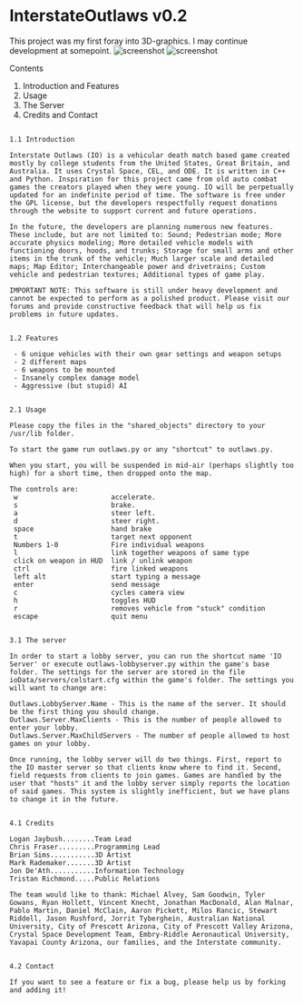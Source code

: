 # InterstateOutlaws v0.2
This project was my first foray into 3D-graphics. I may continue development at somepoint.
![screenshot](https://github.com/elr0b0h0b0/InterstateOutlaws-v0.2/blob/main/circle_of_death.png)
![screenshot](https://github.com/elr0b0h0b0/InterstateOutlaws-v0.2/blob/main/water_wheel.png)

Contents
1. Introduction and Features
2. Usage
3. The Server
4. Credits and Contact

~~~~~~~~~~~~~~~~~~~~~~~~~~~~~~~~~~~~~~~~~~~~~~~~~~~~~~~~~~~~~~~~~~~~~~~

1.1 Introduction

Interstate Outlaws (IO) is a vehicular death match based game created mostly by college students from the United States, Great Britain, and Australia. It uses Crystal Space, CEL, and ODE. It is written in C++ and Python. Inspiration for this project came from old auto combat games the creators played when they were young. IO will be perpetually updated for an indefinite period of time. The software is free under the GPL license, but the developers respectfully request donations through the website to support current and future operations.

In the future, the developers are planning numerous new features. These include, but are not limited to: Sound; Pedestrian mode; More accurate physics modeling; More detailed vehicle models with functioning doors, hoods, and trunks; Storage for small arms and other items in the trunk of the vehicle; Much larger scale and detailed maps; Map Editor; Interchangeable power and drivetrains; Custom vehicle and pedestrian textures; Additional types of game play.

IMPORTANT NOTE: This software is still under heavy development and cannot be expected to perform as a polished product. Please visit our forums and provide constructive feedback that will help us fix problems in future updates.

~~~~~~~~~~~~~~~~~~~~~~~~~~~~~~~~~~~~~~~~~~~~~~~~~~~~~~~~~~~~~~~~~~~~~~~
~~~~~~~~~~~~~~~~~~~~~~~~~~~~~~~~~~~~~~~~~~~~~~~~~~~~~~~~~~~~~~~~~~~~~~~

1.2 Features

 - 6 unique vehicles with their own gear settings and weapon setups
 - 2 different maps
 - 6 weapons to be mounted
 - Insanely complex damage model
 - Aggressive (but stupid) AI

~~~~~~~~~~~~~~~~~~~~~~~~~~~~~~~~~~~~~~~~~~~~~~~~~~~~~~~~~~~~~~~~~~~~~~~
~~~~~~~~~~~~~~~~~~~~~~~~~~~~~~~~~~~~~~~~~~~~~~~~~~~~~~~~~~~~~~~~~~~~~~~

2.1 Usage

Please copy the files in the "shared_objects" directory to your /usr/lib folder.

To start the game run outlaws.py or any "shortcut" to outlaws.py.

When you start, you will be suspended in mid-air (perhaps slightly too high) for a short time, then dropped onto the map. 

The controls are:
 w                       accelerate.
 s                       brake.
 a                       steer left.
 d                       steer right.
 space                   hand brake
 t                       target next opponent
 Numbers 1-0             Fire individual weapons
 l                       link together weapons of same type
 click on weapon in HUD  link / unlink weapon
 ctrl                    fire linked weapons
 left alt                start typing a message
 enter                   send message
 c                       cycles camera view
 h                       toggles HUD
 r                       removes vehicle from "stuck" condition
 escape                  quit menu

~~~~~~~~~~~~~~~~~~~~~~~~~~~~~~~~~~~~~~~~~~~~~~~~~~~~~~~~~~~~~~~~~~~~~~~
~~~~~~~~~~~~~~~~~~~~~~~~~~~~~~~~~~~~~~~~~~~~~~~~~~~~~~~~~~~~~~~~~~~~~~~

3.1 The server

In order to start a lobby server, you can run the shortcut name 'IO Server' or execute outlaws-lobbyserver.py within the game's base folder. The settings for the server are stored in the file ioData/servers/celstart.cfg within the game's folder. The settings you will want to change are:

Outlaws.LobbyServer.Name - This is the name of the server. It should be the first thing you should change.
Outlaws.Server.MaxClients - This is the number of people allowed to enter your lobby.
Outlaws.Server.MaxChildServers - The number of people allowed to host games on your lobby.

Once running, the lobby server will do two things. First, report to the IO master server so that clients know where to find it. Second, field requests from clients to join games. Games are handled by the user that "hosts" it and the lobby server simply reports the location of said games. This system is slightly inefficient, but we have plans to change it in the future.

~~~~~~~~~~~~~~~~~~~~~~~~~~~~~~~~~~~~~~~~~~~~~~~~~~~~~~~~~~~~~~~~~~~~~~~
~~~~~~~~~~~~~~~~~~~~~~~~~~~~~~~~~~~~~~~~~~~~~~~~~~~~~~~~~~~~~~~~~~~~~~~

4.1 Credits

Logan Jaybush........Team Lead
Chris Fraser.........Programming Lead
Brian Sims...........3D Artist
Mark Rademaker.......3D Artist
Jon De'Ath...........Information Technology
Tristan Richmond.....Public Relations

The team would like to thank: Michael Alvey, Sam Goodwin, Tyler Gowans, Ryan Hollett, Vincent Knecht, Jonathan MacDonald, Alan Malnar, Pablo Martin, Daniel McClain, Aaron Pickett, Milos Rancic, Stewart Riddell, Jason Rushford, Jorrit Tyberghein, Australian National University, City of Prescott Arizona, City of Prescott Valley Arizona, Crystal Space Development Team, Embry-Riddle Aeronautical University, Yavapai County Arizona, our families, and the Interstate community.

~~~~~~~~~~~~~~~~~~~~~~~~~~~~~~~~~~~~~~~~~~~~~~~~~~~~~~~~~~~~~~~~~~~~~~~
~~~~~~~~~~~~~~~~~~~~~~~~~~~~~~~~~~~~~~~~~~~~~~~~~~~~~~~~~~~~~~~~~~~~~~~

4.2 Contact

If you want to see a feature or fix a bug, please help us by forking and adding it!

~~~~~~~~~~~~~~~~~~~~~~~~~~~~~~~~~~~~~~~~~~~~~~~~~~~~~~~~~~~~~~~~~~~~~~~
